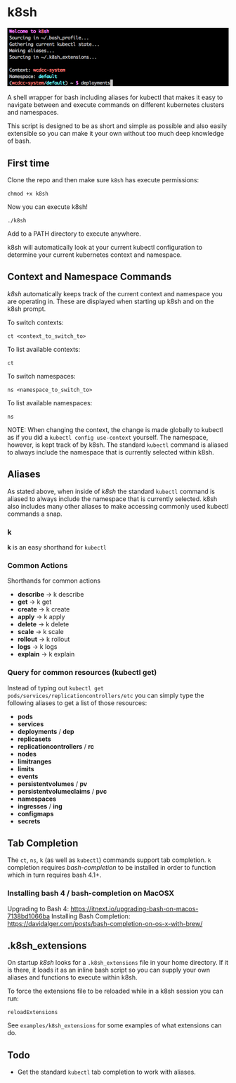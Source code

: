 # k8sh

![k8sh Screenshot](/screenshot.png?raw=true)

A shell wrapper for bash including aliases for kubectl that makes it easy to navigate between and execute commands on different kubernetes clusters and namespaces.

This script is designed to be as short and simple as possible and also easily extensible so you can make it your own without too much deep knowledge of bash.

## First time

Clone the repo and then make sure `k8sh` has execute permissions:
```
chmod +x k8sh
```

Now you can execute k8sh!
```
./k8sh
```

Add to a PATH directory to execute anywhere.

k8sh will automatically look at your current kubectl configuration to determine your current kubernetes context and namespace.

## Context and Namespace Commands

*k8sh* automatically keeps track of the current context and namespace you are operating in. These are displayed when starting up k8sh and on the k8sh prompt.

To switch contexts:
```
ct <context_to_switch_to>
```

To list available contexts:
```
ct
```

To switch namespaces:
```
ns <namespace_to_switch_to>
```

To list available namespaces:
```
ns
```

NOTE: When changing the context, the change is made globally to kubectl as if you did a `kubectl config use-context` yourself. The namespace, however, is kept track of by k8sh. The standard `kubectl` command is aliased to always include the namespace that is currently selected within k8sh.

## Aliases

As stated above, when inside of *k8sh* the standard `kubectl` command is aliased to always include the namespace that is currently selected. k8sh also includes many other aliases to make accessing commonly used kubectl commands a snap.

### k
**k** is an easy shorthand for `kubectl`

### Common Actions
Shorthands for common actions

* **describe** -> k describe
* **get** -> k get
* **create** -> k create
* **apply** -> k apply
* **delete** -> k delete
* **scale** -> k scale
* **rollout** -> k rollout
* **logs** -> k logs
* **explain** -> k explain

### Query for common resources (kubectl get)
Instead of typing out `kubectl get pods/services/replicationcontrollers/etc` you can simply type the following aliases to get a list of those resources:

* **pods**
* **services**
* **deployments** / **dep**
* **replicasets**
* **replicationcontrollers** / **rc**
* **nodes**
* **limitranges**
* **limits**
* **events**
* **persistentvolumes** / **pv**
* **persistentvolumeclaims** / **pvc**
* **namespaces**
* **ingresses** / **ing**
* **configmaps**
* **secrets**

## Tab Completion

The `ct`, `ns`, `k` (as well as `kubectl`) commands support tab completion. `k` completion requires *bash-completion* to be installed in order to function which in turn requires bash 4.1+.

### Installing bash 4 / bash-completion on MacOSX

Upgrading to Bash 4: https://itnext.io/upgrading-bash-on-macos-7138bd1066ba
Installing Bash Completion: https://davidalger.com/posts/bash-completion-on-os-x-with-brew/

## .k8sh_extensions
On startup *k8sh* looks for a `.k8sh_extensions` file in your home directory. If it is there, it loads it as an inline bash script so you can supply your own aliases and functions to execute within k8sh.

To force the extensions file to be reloaded while in a k8sh session you can run:
```
reloadExtensions
```

See `examples/k8sh_extensions` for some examples of what extensions can do.

## Todo
* Get the standard `kubectl` tab completion to work with aliases.
